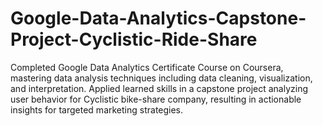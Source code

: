 # Google-Data-Analytics-Capstone-Project-Cyclistic-Ride-Share

Completed Google Data Analytics Certificate Course on Coursera, mastering data analysis techniques including data cleaning, visualization, and interpretation. Applied learned skills in a capstone project analyzing user behavior for Cyclistic bike-share company, resulting in actionable insights for targeted marketing strategies.
